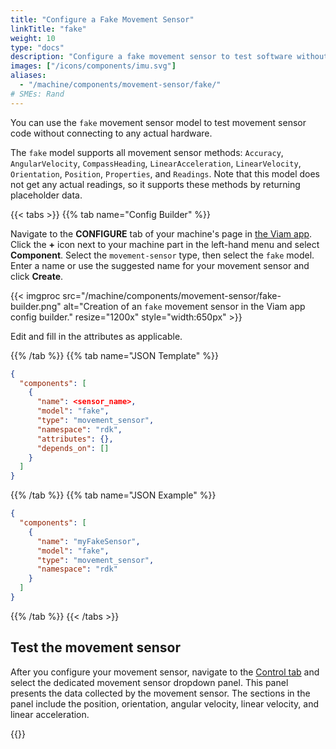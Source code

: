 ```yaml
---
title: "Configure a Fake Movement Sensor"
linkTitle: "fake"
weight: 10
type: "docs"
description: "Configure a fake movement sensor to test software without any hardware."
images: ["/icons/components/imu.svg"]
aliases:
  - "/machine/components/movement-sensor/fake/"
# SMEs: Rand
---
```


You can use the `fake` movement sensor model to test movement sensor code without connecting to any actual hardware.

The `fake` model supports all movement sensor methods: `Accuracy`, `AngularVelocity`, `CompassHeading`, `LinearAcceleration`, `LinearVelocity`, `Orientation`, `Position`, `Properties`, and `Readings`.
Note that this model does not get any actual readings, so it supports these methods by returning placeholder data.

{{< tabs >}}
{{% tab name="Config Builder" %}}

Navigate to the **CONFIGURE** tab of your machine's page in [the Viam app](https://app.viam.com).
Click the **+** icon next to your machine part in the left-hand menu and select **Component**.
Select the `movement-sensor` type, then select the `fake` model.
Enter a name or use the suggested name for your movement sensor and click **Create**.

{{< imgproc src="/machine/components/movement-sensor/fake-builder.png" alt="Creation of an `fake` movement sensor in the Viam app config builder." resize="1200x" style="width:650px" >}}

Edit and fill in the attributes as applicable.

{{% /tab %}}
{{% tab name="JSON Template" %}}

```json {class="line-numbers linkable-line-numbers"}
{
  "components": [
    {
      "name": <sensor_name>,
      "model": "fake",
      "type": "movement_sensor",
      "namespace": "rdk",
      "attributes": {},
      "depends_on": []
    }
  ]
}
```

{{% /tab %}}
{{% tab name="JSON Example" %}}

```json {class="line-numbers linkable-line-numbers"}
{
  "components": [
    {
      "name": "myFakeSensor",
      "model": "fake",
      "type": "movement_sensor",
      "namespace": "rdk"
    }
  ]
}
```

{{% /tab %}}
{{< /tabs >}}

## Test the movement sensor

After you configure your movement sensor, navigate to the [Control tab](/app/fleet/control/) and select the dedicated movement sensor dropdown panel.
This panel presents the data collected by the movement sensor.
The sections in the panel include the position, orientation, angular velocity, linear velocity, and linear acceleration.

{{<imgproc src="/machine/components/movement-sensor/movement-sensor-control-tab.png" resize="800x" declaredimensions=true alt="The movement sensor component in the control tab">}}
